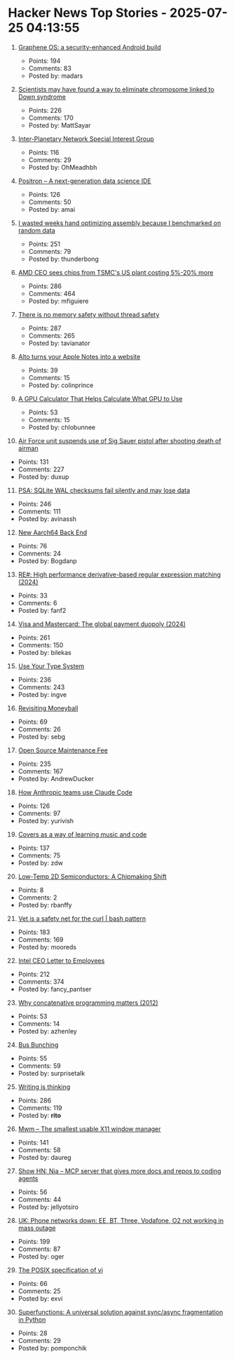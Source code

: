 # Hacker News Top Stories - 2025-07-25 04:13:55

1. [Graphene OS: a security-enhanced Android build](https://lwn.net/SubscriberLink/1030004/898017c7953c0946/)
   - Points: 194
   - Comments: 83
   - Posted by: madars

2. [Scientists may have found a way to eliminate chromosome linked to Down syndrome](https://academic.oup.com/pnasnexus/article/4/2/pgaf022/8016019)
   - Points: 226
   - Comments: 170
   - Posted by: MattSayar

3. [Inter-Planetary Network Special Interest Group](https://www.ipnsig.org)
   - Points: 116
   - Comments: 29
   - Posted by: OhMeadhbh

4. [Positron – A next-generation data science IDE](https://positron.posit.co/)
   - Points: 126
   - Comments: 50
   - Posted by: amai

5. [I wasted weeks hand optimizing assembly because I benchmarked on random data](https://www.vidarholen.net/contents/blog/?p=1160)
   - Points: 251
   - Comments: 79
   - Posted by: thunderbong

6. [AMD CEO sees chips from TSMC's US plant costing 5%-20% more](https://www.bloomberg.com/news/articles/2025-07-23/amd-ceo-su-sees-chips-from-us-tsmc-plant-costing-5-to-20-more)
   - Points: 286
   - Comments: 464
   - Posted by: mfiguiere

7. [There is no memory safety without thread safety](https://www.ralfj.de/blog/2025/07/24/memory-safety.html)
   - Points: 287
   - Comments: 265
   - Posted by: tavianator

8. [Alto turns your Apple Notes into a website](https://alto.so/)
   - Points: 39
   - Comments: 15
   - Posted by: colinprince

9. [A GPU Calculator That Helps Calculate What GPU to Use](https://calculator.inference.ai/)
   - Points: 53
   - Comments: 15
   - Posted by: chlobunnee

10. [Air Force unit suspends use of Sig Sauer pistol after shooting death of airman](https://www.nhpr.org/nh-news/2025-07-23/sig-sauer-pistol-air-force-shooting-death)
   - Points: 131
   - Comments: 227
   - Posted by: duxup

11. [PSA: SQLite WAL checksums fail silently and may lose data](https://avi.im/blag/2025/sqlite-wal-checksum/)
   - Points: 246
   - Comments: 111
   - Posted by: avinassh

12. [New Aarch64 Back End](https://ziglang.org/devlog/2025/#2025-07-23)
   - Points: 76
   - Comments: 24
   - Posted by: Bogdanp

13. [RE#: High performance derivative-based regular expression matching (2024)](https://arxiv.org/abs/2407.20479)
   - Points: 33
   - Comments: 6
   - Posted by: fanf2

14. [Visa and Mastercard: The global payment duopoly (2024)](https://quartr.com/insights/edge/visa-and-mastercard-the-global-payment-duopoly)
   - Points: 261
   - Comments: 150
   - Posted by: bilekas

15. [Use Your Type System](https://www.dzombak.com/blog/2025/07/use-your-type-system/)
   - Points: 236
   - Comments: 243
   - Posted by: ingve

16. [Revisiting Moneyball](https://djpardis.medium.com/revisiting-moneyball-074fc2435b07)
   - Points: 69
   - Comments: 26
   - Posted by: sebg

17. [Open Source Maintenance Fee](https://github.com/wixtoolset/issues/issues/8974)
   - Points: 235
   - Comments: 167
   - Posted by: AndrewDucker

18. [How Anthropic teams use Claude Code](https://www.anthropic.com/news/how-anthropic-teams-use-claude-code)
   - Points: 126
   - Comments: 97
   - Posted by: yurivish

19. [Covers as a way of learning music and code](https://ntietz.com/blog/covers-as-a-way-of-learning/)
   - Points: 137
   - Comments: 75
   - Posted by: zdw

20. [Low-Temp 2D Semiconductors: A Chipmaking Shift](https://spectrum.ieee.org/cdimensions-2d-semiconductors)
   - Points: 8
   - Comments: 2
   - Posted by: rbanffy

21. [Vet is a safety net for the curl | bash pattern](https://github.com/vet-run/vet)
   - Points: 183
   - Comments: 169
   - Posted by: mooreds

22. [Intel CEO Letter to Employees](https://morethanmoore.substack.com/p/intel-ceo-letter-to-employees)
   - Points: 212
   - Comments: 374
   - Posted by: fancy_pantser

23. [Why concatenative programming matters (2012)](http://evincarofautumn.blogspot.com/2012/02/why-concatenative-programming-matters.html)
   - Points: 53
   - Comments: 14
   - Posted by: azhenley

24. [Bus Bunching](https://www.futilitycloset.com/2025/07/12/bus-bunching/)
   - Points: 55
   - Comments: 59
   - Posted by: surprisetalk

25. [Writing is thinking](https://www.nature.com/articles/s44222-025-00323-4)
   - Points: 286
   - Comments: 119
   - Posted by: __rito__

26. [Mwm – The smallest usable X11 window manager](https://github.com/lslvr/mwm)
   - Points: 141
   - Comments: 58
   - Posted by: daureg

27. [Show HN: Nia – MCP server that gives more docs and repos to coding agents](https://www.trynia.ai/)
   - Points: 56
   - Comments: 44
   - Posted by: jellyotsiro

28. [UK: Phone networks down: EE, BT, Three, Vodafone, O2 not working in mass outage](https://www.the-independent.com/tech/ee-bt-three-vodafone-o2-down-phone-networks-outage-latest-b2795260.html)
   - Points: 199
   - Comments: 87
   - Posted by: oger

29. [The POSIX specification of vi](https://pubs.opengroup.org/onlinepubs/9799919799/utilities/vi.html)
   - Points: 66
   - Comments: 25
   - Posted by: exvi

30. [Superfunctions: A universal solution against sync/async fragmentation in Python](https://github.com/pomponchik/transfunctions)
   - Points: 28
   - Comments: 29
   - Posted by: pomponchik

